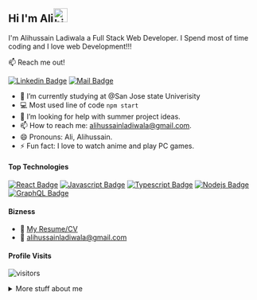 ## Hi I'm Ali<img src="https://user-images.githubusercontent.com/1303154/88677602-1635ba80-d120-11ea-84d8-d263ba5fc3c0.gif" width="28px" alt="hi">

I'm Alihussain Ladiwala a Full Stack Web Developer. I Spend most of time coding and I love web Development!!!

:mailbox: Reach me out!

[![Linkedin Badge](https://img.shields.io/badge/-Alihussain-0e76a8?style=flat&labelColor=0e76a8&logo=linkedin&logoColor=white)](https://www.linkedin.com/in/alihussain-ladiwala) [![Mail Badge](https://img.shields.io/badge/-Alihussain-c0392b?style=flat&labelColor=c0392b&logo=gmail&logoColor=white)](mailto:alihussainladiwala@gmail.com)

<!-- TODO: Add last video link -->

- 🔭 I’m currently studying at @San Jose state Univerisity
- :computer: Most used line of code `npm start`
- 🤔 I’m looking for help with summer project ideas.
- 📫 How to reach me: alihussainladiwala@gmail.com.
- 😄 Pronouns: Ali, Alihussain.
- ⚡ Fun fact: I love to watch anime and play PC games.

#### Top Technologies

<!-- TODO: Make technologies links takes you to repositories -->

[![React Badge](https://img.shields.io/badge/-React-61DBFB?style=for-the-badge&labelColor=black&logo=react&logoColor=61DBFB)](#) [![Javascript Badge](https://img.shields.io/badge/-Javascript-F0DB4F?style=for-the-badge&labelColor=black&logo=javascript&logoColor=F0DB4F)](#) [![Typescript Badge](https://img.shields.io/badge/-Typescript-007acc?style=for-the-badge&labelColor=black&logo=typescript&logoColor=007acc)](#) [![Nodejs Badge](https://img.shields.io/badge/-Nodejs-3C873A?style=for-the-badge&labelColor=black&logo=node.js&logoColor=3C873A)](#) [![GraphQL Badge](https://img.shields.io/badge/-GraphQl-e535ab?style=for-the-badge&labelColor=black&logo=node.js&logoColor=e535ab)](#)


#### Bizness
- :paperclip: [My Resume/CV](https://gist.github.com/Alihussainladiwala/8e3320bb58dba39c19a7ef99687c344b)
- :email: alihussainladiwala@gmail.com


#### Profile Visits 

![visitors](https://visitor-badge.glitch.me/badge?page_id=Alihussainladiwala.Alihussainladiwala)

<details>
<summary>
  More stuff about me
</summary>

<br >

I enjoy coding and sharing my knowledge about coding with my peers. I love experimenting with new technologies/frameworks and am currently working on competitive coding skills.

#### Coding Stats

<!--START_SECTION:waka-->
```text
JavaScript   49 mins         ████████████████████████▒   97.41 % 
```
<!--END_SECTION:waka-->

#### Github Stats

![Ipenywis's github stats](https://github-readme-stats.vercel.app/api?username=Alihussainladiwala&count_private=true&theme=tokyonight)

</details>
